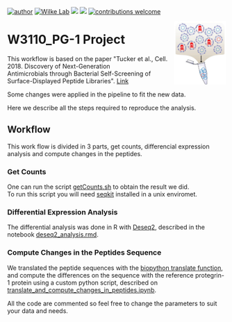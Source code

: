 [![author](https://img.shields.io/badge/author-Luiz_Carlos-blue.svg)](https://www.linkedin.com/in/luiz-carlos-vieira-4582797b/) [![Wilke Lab](https://img.shields.io/badge/Wilke-Lab-red.svg?style=flat)](https://wilkelab.org/) [![](https://img.shields.io/badge/python-3.8+-yellow.svg)](https://www.python.org/downloads/release/python) [![](https://img.shields.io/badge/R%20Version-4.2.0-yellow.svg)](https://cran.r-project.org/bin/windows/base/) [![contributions welcome](https://img.shields.io/badge/contributions-welcome-brightgreen.svg?style=flat)](https://github.com/ziul-bio/Slay-seq_W3110_PG-1/issues) 

<img width="120px" alt="Slay logo" align="right" src="figures/logo.png">


# W3110_PG-1 Project 


This workflow is based on the paper "Tucker et al., Cell. 2018. Discovery of Next-Generation   
Antimicrobials through Bacterial Self-Screening of Surface-Displayed Peptide Libraries". [Link](https://www.cell.com/cell/fulltext/S0092-8674(17)31451-4?_returnURL=https%3A%2F%2Flinkinghub.elsevier.com%2Fretrieve%2Fpii%2FS0092867417314514%3Fshowall%3Dtrue)

Some changes were applied in the pipeline to fit the new data.  

Here we describe all the steps required to reproduce the analysis.  


## Workflow

This work flow is divided in 3 parts, get counts, differencial expression analysis and compute changes in the peptides.

### Get Counts

One can run the script [getCounts.sh](https://github.com/ziul-bio/Slay-seq_W3110_PG-1/blob/main/01_getCount.sh) to obtain the result we did.  
To run this script you will need [seqkit](https://bioinf.shenwei.me/seqkit/) installed in a unix enviromet.  

### Differential Expression Analysis

The differential analysis was done in R with [Deseq2](https://bioconductor.org/packages/release/bioc/html/DESeq2.html), described in the notebook [deseq2_analysis.rmd](https://github.com/ziul-bio/Slay-seq_W3110_PG-1/blob/main/02_Analyse_Deseq2.Rmd).  

### Compute Changes in the Peptides Sequence

We translated the peptide sequences with the [biopython translate function](https://biopython.org/docs/1.75/api/Bio.Seq.html), and compute the differences on the sequence with the reference protegrin-1 protein using a custom python script, described on [translate_and_compute_changes_in_peptides.ipynb](https://github.com/ziul-bio/Slay-seq_W3110_PG-1/blob/main/03_translate_and_compute_changes_in_peptides.ipynb).


All the code are commented so feel free to change the parameters to suit your data and needs.
